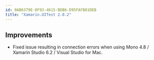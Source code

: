 ```yaml
---
id: 0AB6379E-0F93-4615-BDB6-D95FAFB81DEB
title: "Xamarin.UITest 2.0.2"
---
```


## Improvements

* Fixed issue resulting in connection errors when using Mono 4.8 / Xamarin Studio 6.2 / Visual Studio for Mac.

